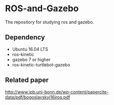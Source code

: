 # ROS-and-Gazebo
The repository for studying ros and gazebo.
## Dependency
- Ubuntu 16.04 LTS
- ros-kinetic
- gazebo 7 or higher
- ros-kinetic-turtlebot-gazebo
## Related paper
http://www.ipb.uni-bonn.de/wp-content/papercite-data/pdf/bogoslavskyi16iros.pdf

